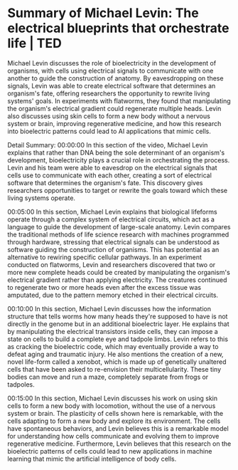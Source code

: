 # Summary of Michael Levin: The electrical blueprints that orchestrate life | TED

Michael Levin discusses the role of bioelectricity in the development of organisms, with cells using electrical signals to communicate with one another to guide the construction of anatomy. By eavesdropping on these signals, Levin was able to create electrical software that determines an organism's fate, offering researchers the opportunity to rewrite living systems' goals. In experiments with flatworms, they found that manipulating the organism's electrical gradient could regenerate multiple heads. Levin also discusses using skin cells to form a new body without a nervous system or brain, improving regenerative medicine, and how this research into bioelectric patterns could lead to AI applications that mimic cells.

Detail Summary: 
00:00:00
In this section of the video, Michael Levin explains that rather than DNA being the sole determinant of an organism's development, bioelectricity plays a crucial role in orchestrating the process. Levin and his team were able to eavesdrop on the electrical signals that cells use to communicate with each other, creating a sort of electrical software that determines the organism's fate. This discovery gives researchers opportunities to target or rewrite the goals toward which these living systems operate.

00:05:00
In this section, Michael Levin explains that biological lifeforms operate through a complex system of electrical circuits, which act as a language to guide the development of large-scale anatomy. Levin compares the traditional methods of life science research with machines programmed through hardware, stressing that electrical signals can be understood as software guiding the construction of organisms. This has potential as an alternative to rewiring specific cellular pathways. In an experiment conducted on flatworms, Levin and researchers discovered that two or more new complete heads could be created by manipulating the organism's electrical gradient rather than applying electricity. The creatures continued to regenerate two or more heads even after the excess tissue was amputated, due to the pattern memory etched in their electrical circuits.

00:10:00
In this section, Michael Levin discusses how the information structure that tells worms how many heads they're supposed to have is not directly in the genome but in an additional bioelectric layer. He explains that by manipulating the electrical transistors inside cells, they can impose a state on cells to build a complete eye and tadpole limbs. Levin refers to this as cracking the bioelectric code, which may eventually provide a way to defeat aging and traumatic injury. He also mentions the creation of a new, novel life-form called a xenobot, which is made up of genetically unaltered cells that have been asked to re-envision their multicellularity. These tiny bodies can move and run a maze, completely separate from frogs or tadpoles.

00:15:00
In this section, Michael Levin discusses his work on using skin cells to form a new body with locomotion, without the use of a nervous system or brain. The plasticity of cells shown here is remarkable, with the cells adapting to form a new body and explore its environment. The cells have spontaneous behaviors, and Levin believes this is a remarkable model for understanding how cells communicate and evolving them to improve regenerative medicine. Furthermore, Levin believes that this research on the bioelectric patterns of cells could lead to new applications in machine learning that mimic the artificial intelligence of body cells.

